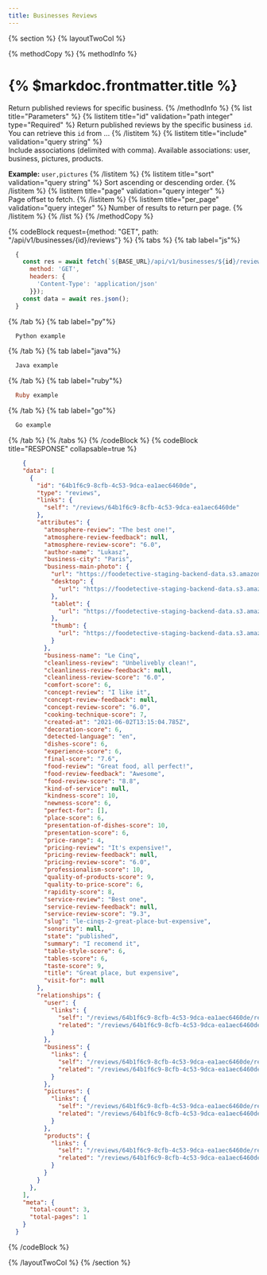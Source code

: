 ```yaml
---
title: Businesses Reviews
---
```

{% section %}
{% layoutTwoCol %}

{% methodCopy %}
{% methodInfo %}
  # {% $markdoc.frontmatter.title %}
  Return published reviews for specific business.
{% /methodInfo %}
{% list title="Parameters" %}
  {% listitem title="id" validation="path integer" type="Required" %}
  Return published reviews by the specific business `id`. You can retrieve this `id` from ...
  {% /listitem %}
  {% listitem title="include" validation="query string" %}	
  Include associations (delimited with comma). Available associations: user, business, pictures, products.

  **Example:** `user,pictures`
  {% /listitem %}
  {% listitem title="sort" validation="query string" %}
  Sort ascending or descending order.
  {% /listitem %}
  {% listitem title="page" validation="query integer" %}	
  Page offset to fetch.
  {% /listitem %}
  {% listitem title="per_page" validation="query integer" %}
  Number of results to return per page.
  {% /listitem %}
{% /list %}
{% /methodCopy %}

{% codeBlock request={method: "GET", path: "/api/v1/businesses/{id}/reviews"} %}
{% tabs %}
  {% tab label="js"%}
  ```js
    {
      const res = await fetch(`${BASE_URL}/api/v1/businesses/${id}/reviews`, {
        method: 'GET',
        headers: {
          'Content-Type': 'application/json'
        }});
      const data = await res.json();
    }
  ```
  {% /tab %}
  {% tab label="py"%}
  ```py
    Python example
  ```
  {% /tab %}
  {% tab label="java"%}
  ```java
    Java example
  ```
  {% /tab %}
  {% tab label="ruby"%}
  ```ruby
    Ruby example
  ```
  {% /tab %}
  {% tab label="go"%}
  ```go
    Go example
  ```
  {% /tab %}
{% /tabs %}
{% /codeBlock %}
{% codeBlock title="RESPONSE" collapsable=true %}
  ```json
      {
      "data": [
        {
          "id": "64b1f6c9-8cfb-4c53-9dca-ea1aec6460de",
          "type": "reviews",
          "links": {
            "self": "/reviews/64b1f6c9-8cfb-4c53-9dca-ea1aec6460de"
          },
          "attributes": {
            "atmosphere-review": "The best one!",
            "atmosphere-review-feedback": null,
            "atmosphere-review-score": "6.0",
            "author-name": "Lukasz",
            "business-city": "Paris",
            "business-main-photo": {
              "url": "https://foodetective-staging-backend-data.s3.amazonaws.com/uploads/picture/photo/846219ae-bf08-4ba8-b726-b557c3128ae9/8bd57a06-0be5-4527-b4f5-8468ec8255f5.jpeg",
              "desktop": {
                "url": "https://foodetective-staging-backend-data.s3.amazonaws.com/uploads/picture/photo/846219ae-bf08-4ba8-b726-b557c3128ae9/desktop_8bd57a06-0be5-4527-b4f5-8468ec8255f5.jpeg"
              },
              "tablet": {
                "url": "https://foodetective-staging-backend-data.s3.amazonaws.com/uploads/picture/photo/846219ae-bf08-4ba8-b726-b557c3128ae9/tablet_8bd57a06-0be5-4527-b4f5-8468ec8255f5.jpeg"
              },
              "thumb": {
                "url": "https://foodetective-staging-backend-data.s3.amazonaws.com/uploads/picture/photo/846219ae-bf08-4ba8-b726-b557c3128ae9/thumb_8bd57a06-0be5-4527-b4f5-8468ec8255f5.jpeg"
              }
            },
            "business-name": "Le Cinq",
            "cleanliness-review": "Unbelivebly clean!",
            "cleanliness-review-feedback": null,
            "cleanliness-review-score": "6.0",
            "comfort-score": 6,
            "concept-review": "I like it",
            "concept-review-feedback": null,
            "concept-review-score": "6.0",
            "cooking-technique-score": 7,
            "created-at": "2021-06-02T13:15:04.785Z",
            "decoration-score": 6,
            "detected-language": "en",
            "dishes-score": 6,
            "experience-score": 6,
            "final-score": "7.6",
            "food-review": "Great food, all perfect!",
            "food-review-feedback": "Awesome",
            "food-review-score": "8.8",
            "kind-of-service": null,
            "kindness-score": 10,
            "newness-score": 6,
            "perfect-for": [],
            "place-score": 6,
            "presentation-of-dishes-score": 10,
            "presentation-score": 6,
            "price-range": 4,
            "pricing-review": "It's expensive!",
            "pricing-review-feedback": null,
            "pricing-review-score": "6.0",
            "professionalism-score": 10,
            "quality-of-products-score": 9,
            "quality-to-price-score": 6,
            "rapidity-score": 8,
            "service-review": "Best one",
            "service-review-feedback": null,
            "service-review-score": "9.3",
            "slug": "le-cinqs-2-great-place-but-expensive",
            "sonority": null,
            "state": "published",
            "summary": "I recomend it",
            "table-style-score": 6,
            "tables-score": 6,
            "taste-score": 9,
            "title": "Great place, but expensive",
            "visit-for": null
          },
          "relationships": {
            "user": {
              "links": {
                "self": "/reviews/64b1f6c9-8cfb-4c53-9dca-ea1aec6460de/relationships/user",
                "related": "/reviews/64b1f6c9-8cfb-4c53-9dca-ea1aec6460de/user"
              }
            },
            "business": {
              "links": {
                "self": "/reviews/64b1f6c9-8cfb-4c53-9dca-ea1aec6460de/relationships/business",
                "related": "/reviews/64b1f6c9-8cfb-4c53-9dca-ea1aec6460de/business"
              }
            },
            "pictures": {
              "links": {
                "self": "/reviews/64b1f6c9-8cfb-4c53-9dca-ea1aec6460de/relationships/pictures",
                "related": "/reviews/64b1f6c9-8cfb-4c53-9dca-ea1aec6460de/pictures"
              }
            },
            "products": {
              "links": {
                "self": "/reviews/64b1f6c9-8cfb-4c53-9dca-ea1aec6460de/relationships/products",
                "related": "/reviews/64b1f6c9-8cfb-4c53-9dca-ea1aec6460de/products"
              }
            }
          }
        },
      ],
      "meta": {
        "total-count": 3,
        "total-pages": 1
      }
    }
  ```
{% /codeBlock %}  

{% /layoutTwoCol %}
{% /section %}